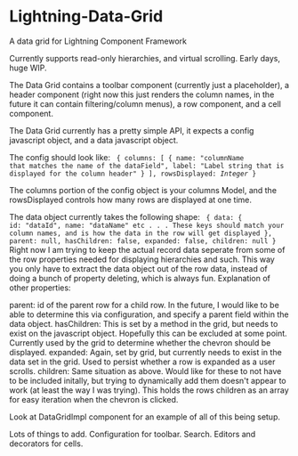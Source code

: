 # Lightning-Data-Grid
A data grid for Lightning Component Framework

Currently supports read-only hierarchies, and virtual scrolling. Early days, huge WIP. 

The Data Grid contains a toolbar component (currently just a placeholder), a header component (right now this just renders the column names, in the future it can contain filtering/column menus), a row component, and a cell component.

The Data Grid currently has a pretty simple API, it expects a config javascript object, and a data javascript object. 

The config should look like:
<code>
{
  columns: [
      {
          name: "columnName that matches the name of the dataField",
          label: "Label string that is displayed for the column header"
      }
  ],
  rowsDisplayed: *Integer*
}
</code>

The columns portion of the config object is your columns Model, and the rowsDisplayed controls how many rows are displayed at one time. 

The data object currently takes the following shape:
<code>
{
    data: {
        id: "dataId",
        name: "dataName"
        etc . . . These keys should match your column names, and is how the data in the row will get displayed
    },
    parent: null,
    hasChildren: false,
    expanded: false,
    children: null
}
</code>
Right now I am trying to keep the actual record data seperate from some of the row properties needed for displaying hierarchies and such. This way you only have to extract the data object out of the row data, instead of doing a bunch of property deleting, which is always fun.
Explanation of other properties:

parent: id of the parent row for a child row. In the future, I would like to be able to determine this via configuration, and specify a parent field within the data object.
hasChildren: This is set by a method in the grid, but needs to exist on the javascript object. Hopefully this can be excluded at some point. Currently used by the grid to determine whether the chevron should be displayed.
expanded: Again, set by grid, but currently needs to exist in the data set in the grid. Used to persist whether a row is expanded as a user scrolls.
children: Same situation as above. Would like for these to not have to be included initally, but trying to dynamically add them doesn't appear to work (at least the way I was trying). This holds the rows children as an array for easy iteration when the chevron is clicked.

Look at DataGridImpl component for an example of all of this being setup.

Lots of things to add. Configuration for toolbar. Search. Editors and decorators for cells.
